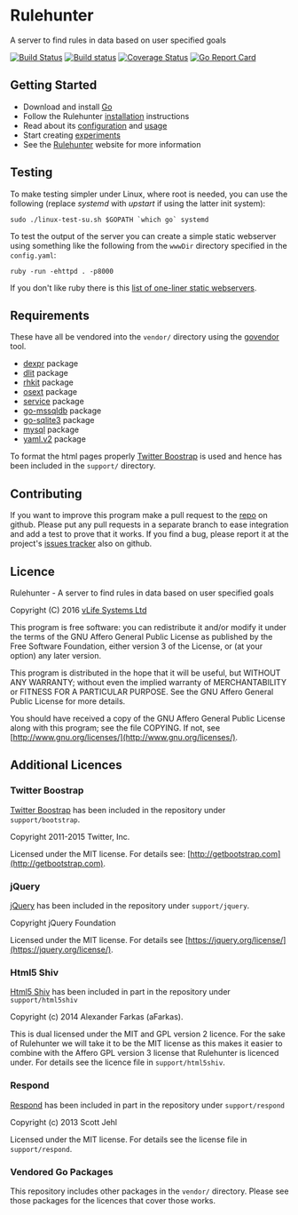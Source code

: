 Rulehunter
==========
A server to find rules in data based on user specified goals

[![Build Status](https://travis-ci.org/vlifesystems/rulehunter.svg?branch=master)](https://travis-ci.org/vlifesystems/rulehunter)
[![Build status](https://ci.appveyor.com/api/projects/status/8tds5r4dk6163es0?svg=true)](https://ci.appveyor.com/project/LawrenceWoodman/rulehunter)
[![Coverage Status](https://coveralls.io/repos/vlifesystems/rulehunter/badge.svg?branch=master)](https://coveralls.io/r/vlifesystems/rulehunter?branch=master)
[![Go Report Card](https://goreportcard.com/badge/github.com/vlifesystems/rulehunter)](https://goreportcard.com/report/github.com/vlifesystems/rulehunter)

Getting Started
---------------
* Download and install [Go](https://golang.org/)
* Follow the Rulehunter [installation](http://rulehunter.com/docs/installation/) instructions
* Read about its [configuration](http://rulehunter.com/docs/configuration/) and [usage](http://rulehunter.com/docs/usage/)
* Start creating [experiments](http://rulehunter.com/docs/experiments/)
* See the [Rulehunter](http://rulehunter.com) website for more information

Testing
-------
To make testing simpler under Linux, where root is needed, you can use the following (replace _systemd_ with _upstart_ if using the latter init system):
```
sudo ./linux-test-su.sh $GOPATH `which go` systemd
```

To test the output of the server you can create a simple static webserver using something like the following from the `wwwDir` directory specified in the `config.yaml`:
```Shell
ruby -run -ehttpd . -p8000
```

If you don't like ruby there is this [list of one-liner static webservers](https://gist.github.com/willurd/5720255).

Requirements
------------
These have all be vendored into the `vendor/` directory using the
[govendor](https://github.com/kardianos/govendor) tool.

* [dexpr](https://github.com/lawrencewoodman/dexpr) package
* [dlit](https://github.com/lawrencewoodman/dlit) package
* [rhkit](https://github.com/vlifesystems/rhkit) package
* [osext](https://github.com/kardianos/osext) package
* [service](https://github.com/kardianos/service) package
* [go-mssqldb](https://github.com/denisenkom/go-mssqldb) package
* [go-sqlite3](https://github.com/mattn/go-sqlite3) package
* [mysql](https://github.com/go-sql-driver/mysql) package
* [yaml.v2](https://gopkg.in/yaml.v2) package


To format the html pages properly [Twitter Boostrap](http://getbootstrap.com) is used and hence has been included in the `support/` directory.

Contributing
------------
If you want to improve this program make a pull request to the [repo](https://github.com/vlifesystems/rulehunter) on github.  Please put any pull requests in a separate branch to ease integration and add a test to prove that it works.  If you find a bug, please report it at the project's [issues tracker](https://github.com/vlifesystems/rulehunter/issues) also on github.

Licence
-------
Rulehunter - A server to find rules in data based on user specified goals

Copyright (C) 2016 [vLife Systems Ltd](http://vlifesystems.com)

This program is free software: you can redistribute it and/or modify
it under the terms of the GNU Affero General Public License as published by
the Free Software Foundation, either version 3 of the License, or
(at your option) any later version.

This program is distributed in the hope that it will be useful,
but WITHOUT ANY WARRANTY; without even the implied warranty of
MERCHANTABILITY or FITNESS FOR A PARTICULAR PURPOSE.  See the
GNU Affero General Public License for more details.

You should have received a copy of the GNU Affero General Public License
along with this program; see the file COPYING.  If not, see
[http://www.gnu.org/licenses/](http://www.gnu.org/licenses/).

Additional Licences
-------------------

### Twitter Boostrap

[Twitter Boostrap](http://getbootstrap.com) has been included in the repository under `support/bootstrap`.

Copyright 2011-2015 Twitter, Inc.

Licensed under the MIT license.  For details see: [http://getbootstrap.com](http://getbootstrap.com).

### jQuery

[jQuery](https://jquery.org) has been included in the repository under `support/jquery`.

Copyright jQuery Foundation

Licensed under the MIT license.  For details see [https://jquery.org/license/](https://jquery.org/license/).

### Html5 Shiv

[Html5 Shiv](https://github.com/aFarkas/html5shiv) has been included in part in the repository under `support/html5shiv`

Copyright (c) 2014 Alexander Farkas (aFarkas).

This is dual licensed under the MIT and GPL version 2 licence.  For the sake of Rulehunter we will take it to be the MIT license as this makes it easier to combine with the Affero GPL version 3 license that Rulehunter is licenced under.  For details see the licence file in `support/html5shiv`.

### Respond

[Respond](https://github.com/scottjehl/Respond) has been included in part in the repository under `support/respond`

Copyright (c) 2013 Scott Jehl

Licensed under the MIT license.  For details see the license file in `support/respond`.

### Vendored Go Packages

This repository includes other packages in the `vendor/` directory.  Please see those packages for the licences that cover those works.

